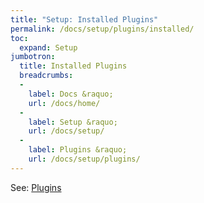 ```yaml
---
title: "Setup: Installed Plugins"
permalink: /docs/setup/plugins/installed/
toc:
  expand: Setup
jumbotron:
  title: Installed Plugins
  breadcrumbs:
  - 
    label: Docs &raquo;
    url: /docs/home/
  - 
    label: Setup &raquo;
    url: /docs/setup/
  - 
    label: Plugins &raquo;
    url: /docs/setup/plugins/
---
```


See: [Plugins](/docs/plugins/)
